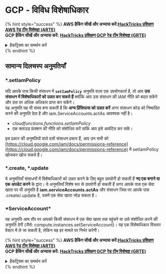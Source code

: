 # GCP - विविध विशेषाधिकार

{% hint style="success" %}
**AWS हैकिंग सीखें और अभ्यास करें:**<img src="/.gitbook/assets/image.png" alt="" data-size="line">[**HackTricks प्रशिक्षण AWS रेड टीम विशेषज्ञ (ARTE)**](https://training.hacktricks.xyz/courses/arte)<img src="/.gitbook/assets/image.png" alt="" data-size="line">\
**GCP हैकिंग सीखें और अभ्यास करें:** <img src="/.gitbook/assets/image (2).png" alt="" data-size="line">[**HackTricks प्रशिक्षण GCP रेड टीम विशेषज्ञ (GRTE)**<img src="/.gitbook/assets/image (2).png" alt="" data-size="line">](https://training.hacktricks.xyz/courses/grte)

<details>

<summary>हैकट्रिक्स का समर्थन करें</summary>

* [**सदस्यता योजनाएँ**](https://github.com/sponsors/carlospolop) की जाँच करें!
* **शामिल हों** 💬 [**डिस्कॉर्ड समूह**](https://discord.gg/hRep4RUj7f) या [**टेलीग्राम समूह**](https://t.me/peass) या हमें **ट्विटर** 🐦 [**@hacktricks\_live**](https://twitter.com/hacktricks\_live)** पर फॉलो** करें।
* **हैकिंग ट्रिक्स साझा करें, PRs सबमिट करके** [**HackTricks**](https://github.com/carlospolop/hacktricks) और [**HackTricks Cloud**](https://github.com/carlospolop/hacktricks-cloud) github रेपो में।

</details>
{% endhint %}

## सामान्य दिलचस्प अनुमतियाँ

### \*.setIamPolicy

यदि आपके पास किसी संसाधन में **`setIamPolicy`** अनुमति वाला एक उपयोगकर्ता है, तो आप **उस संसाधन में विशेषाधिकारों को उन्नत कर सकते हैं** क्योंकि आप उस संसाधन की IAM नीति को बदल सकेंगे और उस पर अधिक अधिकार प्राप्त कर सकेंगे।\
यह अनुमति यह भी संभव बना सकती है कि **अन्य प्रिंसिपल्स को उन्नत करें** अगर संसाधन कोड को निष्पादित करने की अनुमति देता है और iam.ServiceAccounts.actAs आवश्यक नहीं है।

* _cloudfunctions.functions.setIamPolicy_
* एक क्लाउड फ़ंक्शन की नीति को संशोधित करें ताकि आप इसे आवंटित कर सकें।

इस प्रकार की अनुमतियों वाले दसों संसाधन प्रकार हैं, आप उन सभी को [https://cloud.google.com/iam/docs/permissions-reference](https://cloud.google.com/iam/docs/permissions-reference) में setIamPolicy खोजकर खोज सकते हैं।

### \*.create, \*.update

ये अनुमतियाँ संसाधनों में विशेषाधिकारों को उन्नत करने के लिए बहुत उपयोगी हो सकती हैं **नए एक बनाने या एक अपडेट करने** के द्वारा। ये अनुमतियाँ विशेष रूप से उपयोगी हो सकती हैं अगर आपके पास एक सेवा खाता पर भी अनुमति है **iam.serviceAccounts.actAs** और संसाधन जिस पर आपके पास .create/.update है, उसमें एक सेवा खाता जोड़ सकता है।

### \*ServiceAccount\*

यह अनुमति आम तौर पर आपको किसी संसाधन में एक सेवा खाता तक पहुंचने या उसे संशोधित करने की अनुमति देगी (जैसे: compute.instances.setServiceAccount)। यह एक विशेषाधिकार विस्तार वेक्टर में ले जा सकती है, लेकिन यह हर मामले पर निर्भर करेगी।

{% hint style="success" %}
**AWS हैकिंग सीखें और अभ्यास करें:**<img src="/.gitbook/assets/image.png" alt="" data-size="line">[**HackTricks प्रशिक्षण AWS रेड टीम विशेषज्ञ (ARTE)**](https://training.hacktricks.xyz/courses/arte)<img src="/.gitbook/assets/image.png" alt="" data-size="line">\
**GCP हैकिंग सीखें और अभ्यास करें:** <img src="/.gitbook/assets/image (2).png" alt="" data-size="line">[**HackTricks प्रशिक्षण GCP रेड टीम विशेषज्ञ (GRTE)**<img src="/.gitbook/assets/image (2).png" alt="" data-size="line">](https://training.hacktricks.xyz/courses/grte)

<details>

<summary>हैकट्रिक्स का समर्थन करें</summary>

* [**सदस्यता योजनाएँ**](https://github.com/sponsors/carlospolop) की जाँच करें!
* **शामिल हों** 💬 [**डिस्कॉर्ड समूह**](https://discord.gg/hRep4RUj7f) या [**टेलीग्राम समूह**](https://t.me/peass) या हमें **ट्विटर** 🐦 [**@hacktricks\_live**](https://twitter.com/hacktricks\_live)** पर फॉलो** करें।
* **हैकिंग ट्रिक्स साझा करें, PRs सबमिट करके** [**HackTricks**](https://github.com/carlospolop/hacktricks) और [**HackTricks Cloud**](https://github.com/carlospolop/hacktricks-cloud) github रेपो में।

</details>
{% endhint %}
